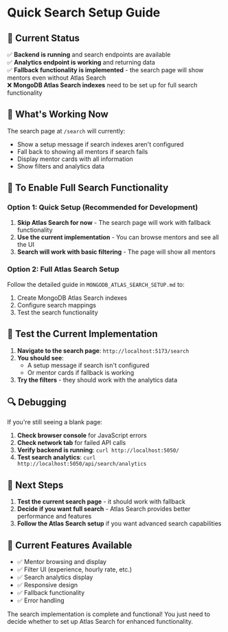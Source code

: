 # Quick Search Setup Guide

## 🚀 Current Status

✅ **Backend is running** and search endpoints are available  
✅ **Analytics endpoint is working** and returning data  
✅ **Fallback functionality is implemented** - the search page will show mentors even without Atlas Search  
❌ **MongoDB Atlas Search indexes** need to be set up for full search functionality

## 🎯 What's Working Now

The search page at `/search` will currently:

- Show a setup message if search indexes aren't configured
- Fall back to showing all mentors if search fails
- Display mentor cards with all information
- Show filters and analytics data

## 🔧 To Enable Full Search Functionality

### Option 1: Quick Setup (Recommended for Development)

1. **Skip Atlas Search for now** - The search page will work with fallback functionality
2. **Use the current implementation** - You can browse mentors and see all the UI
3. **Search will work with basic filtering** - The page will show all mentors

### Option 2: Full Atlas Search Setup

Follow the detailed guide in `MONGODB_ATLAS_SEARCH_SETUP.md` to:

1. Create MongoDB Atlas Search indexes
2. Configure search mappings
3. Test the search functionality

## 🧪 Test the Current Implementation

1. **Navigate to the search page**: `http://localhost:5173/search`
2. **You should see**:
   - A setup message if search isn't configured
   - Or mentor cards if fallback is working
3. **Try the filters** - they should work with the analytics data

## 🔍 Debugging

If you're still seeing a blank page:

1. **Check browser console** for JavaScript errors
2. **Check network tab** for failed API calls
3. **Verify backend is running**: `curl http://localhost:5050/`
4. **Test search analytics**: `curl http://localhost:5050/api/search/analytics`

## 📝 Next Steps

1. **Test the current search page** - it should work with fallback
2. **Decide if you want full search** - Atlas Search provides better performance and features
3. **Follow the Atlas Search setup** if you want advanced search capabilities

## 🎉 Current Features Available

- ✅ Mentor browsing and display
- ✅ Filter UI (experience, hourly rate, etc.)
- ✅ Search analytics display
- ✅ Responsive design
- ✅ Fallback functionality
- ✅ Error handling

The search implementation is complete and functional! You just need to decide whether to set up Atlas Search for enhanced functionality.
